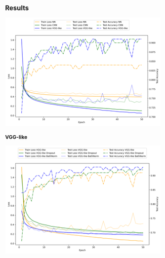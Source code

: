 ## Results

![results](https://github.com/LiangWenshuo1118/d2l/blob/main/fashion_mnist/results/results1.png)

### VGG-like
![results](./results/results2.png)
